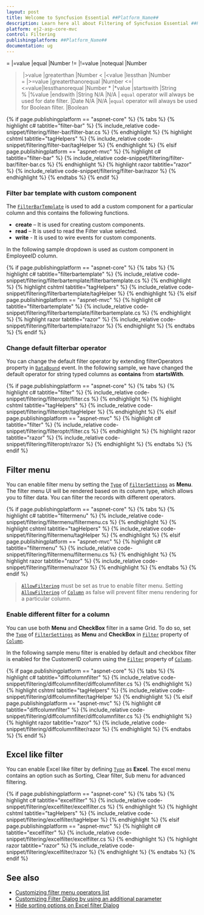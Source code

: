 ```yaml
---
layout: post
title: Welcome to Syncfusion Essential ##Platform_Name##
description: Learn here all about Filtering of Syncfusion Essential ##Platform_Name## widgets based on HTML5 and jQuery.
platform: ej2-asp-core-mvc
control: Filtering
publishingplatform: ##Platform_Name##
documentation: ug
---
```


= |=value |equal |Number
!= |!=value |notequal |Number
> |>value |greaterthan |Number
< |<value |lessthan |Number
>= |>=value |greaterthanorequal |Number
<=|<=value|lessthanorequal |Number
* |*value |startswith |String
% |%value |endswith |String
N/A |N/A | `equal` operator will always be used for date filter. |Date
N/A |N/A |`equal` operator will always be used for Boolean filter. |Boolean

{% if page.publishingplatform == "aspnet-core" %}
{% tabs %}
{% highlight c# tabtitle="filter-bar" %}
{% include_relative code-snippet/filtering/filter-bar/filter-bar.cs %}
{% endhighlight %}
{% highlight cshtml tabtitle="tagHelpers" %}
{% include_relative code-snippet/filtering/filter-bar/tagHelper %}
{% endhighlight %}
{% elsif page.publishingplatform == "aspnet-mvc" %}
{% highlight c# tabtitle="filter-bar" %}
{% include_relative code-snippet/filtering/filter-bar/filter-bar.cs %}
{% endhighlight %}
{% highlight razor tabtitle="razor" %}
{% include_relative code-snippet/filtering/filter-bar/razor %}
{% endhighlight %}
{% endtabs %}
{% endif %}



### Filter bar template with custom component

The [`FilterBarTemplate`](https://help.syncfusion.com/cr/aspnetcore-js2/Syncfusion.EJ2.Grids.GridColumn.html#Syncfusion_EJ2_Grids_GridColumn_FilterBarTemplate) is used to add a custom component for a particular column and this contains the following functions.

* **create** – It is used for creating custom components.
* **read** – It is used to read the Filter value selected.
* **write** - It is used to wire events for custom components.

In the following sample dropdown is used  as custom component in EmployeeID column.

{% if page.publishingplatform == "aspnet-core" %}
{% tabs %}
{% highlight c# tabtitle="filterbartemplate" %}
{% include_relative code-snippet/filtering/filterbartemplate/filterbartemplate.cs %}
{% endhighlight %}
{% highlight cshtml tabtitle="tagHelpers" %}
{% include_relative code-snippet/filtering/filterbartemplate/tagHelper %}
{% endhighlight %}
{% elsif page.publishingplatform == "aspnet-mvc" %}
{% highlight c# tabtitle="filterbartemplate" %}
{% include_relative code-snippet/filtering/filterbartemplate/filterbartemplate.cs %}
{% endhighlight %}
{% highlight razor tabtitle="razor" %}
{% include_relative code-snippet/filtering/filterbartemplate/razor %}
{% endhighlight %}
{% endtabs %}
{% endif %}



### Change default filterbar operator

You can change the default filter operator by extending filterOperators property in [`DataBound`](https://help.syncfusion.com/cr/aspnetcore-js2/Syncfusion.EJ2.Grids.Grid.html#Syncfusion_EJ2_Grids_Grid_DataBound) event. In the following sample,
we have changed the default operator for string typed columns as **contains** from **startsWith**.

{% if page.publishingplatform == "aspnet-core" %}
{% tabs %}
{% highlight c# tabtitle="filter" %}
{% include_relative code-snippet/filtering/filteroptr/filter.cs %}
{% endhighlight %}
{% highlight cshtml tabtitle="tagHelpers" %}
{% include_relative code-snippet/filtering/filteroptr/tagHelper %}
{% endhighlight %}
{% elsif page.publishingplatform == "aspnet-mvc" %}
{% highlight c# tabtitle="filter" %}
{% include_relative code-snippet/filtering/filteroptr/filter.cs %}
{% endhighlight %}
{% highlight razor tabtitle="razor" %}
{% include_relative code-snippet/filtering/filteroptr/razor %}
{% endhighlight %}
{% endtabs %}
{% endif %}



## Filter menu

You can enable filter menu by setting the [`Type`](https://help.syncfusion.com/cr/aspnetcore-js2/Syncfusion.EJ2.Grids.GridFilterSettings.html#Syncfusion_EJ2_Grids_GridFilterSettings_Type) of [`FilterSettings`](https://help.syncfusion.com/cr/aspnetcore-js2/Syncfusion.EJ2.Grids.GridFilterSettings.html) as **Menu**. The filter menu UI will be rendered based on its column type, which allows you to filter data.
You can filter the records with different operators.

{% if page.publishingplatform == "aspnet-core" %}
{% tabs %}
{% highlight c# tabtitle="filtermenu" %}
{% include_relative code-snippet/filtering/filtermenu/filtermenu.cs %}
{% endhighlight %}
{% highlight cshtml tabtitle="tagHelpers" %}
{% include_relative code-snippet/filtering/filtermenu/tagHelper %}
{% endhighlight %}
{% elsif page.publishingplatform == "aspnet-mvc" %}
{% highlight c# tabtitle="filtermenu" %}
{% include_relative code-snippet/filtering/filtermenu/filtermenu.cs %}
{% endhighlight %}
{% highlight razor tabtitle="razor" %}
{% include_relative code-snippet/filtering/filtermenu/razor %}
{% endhighlight %}
{% endtabs %}
{% endif %}



> [`AllowFiltering`](https://help.syncfusion.com/cr/aspnetcore-js2/Syncfusion.EJ2.Grids.Grid.html#Syncfusion_EJ2_Grids_Grid_AllowFiltering) must be set as true to enable filter menu.
> Setting [`AllowFiltering`](https://help.syncfusion.com/cr/aspnetcore-js2/Syncfusion.EJ2.Grids.GridColumn.html#Syncfusion_EJ2_Grids_GridColumn_AllowFiltering) of [`Column`](https://help.syncfusion.com/cr/aspnetcore-js2/Syncfusion.EJ2.Grids.GridColumn.html) as false will prevent filter menu rendering for a particular column.

### Enable different filter for a column

You can use both **Menu** and **CheckBox** filter in a same Grid. To do so, set the
[`Type`](https://help.syncfusion.com/cr/aspnetcore-js2/Syncfusion.EJ2.Grids.GridFilterSettings.html#Syncfusion_EJ2_Grids_GridFilterSettings_Type) of [`FilterSettings`](https://help.syncfusion.com/cr/aspnetcore-js2/Syncfusion.EJ2.Grids.GridFilterSettings.html) as **Menu** and **CheckBox** in [`Filter`](https://help.syncfusion.com/cr/aspnetcore-js2/Syncfusion.EJ2.Grids.GridColumn.html#Syncfusion_EJ2_Grids_GridColumn_Filter) property of [`Column`](https://help.syncfusion.com/cr/aspnetcore-js2/Syncfusion.EJ2.Grids.GridColumn.html).

In the following sample menu filter is enabled by default and checkbox filter is enabled for the CustomerID column using the [`Filter`](https://help.syncfusion.com/cr/aspnetcore-js2/Syncfusion.EJ2.Grids.GridColumn.html#Syncfusion_EJ2_Grids_GridColumn_Filter) property of [`Column`](https://help.syncfusion.com/cr/aspnetcore-js2/Syncfusion.EJ2.Grids.GridColumn.html).

{% if page.publishingplatform == "aspnet-core" %}
{% tabs %}
{% highlight c# tabtitle="diffcolumnfilter" %}
{% include_relative code-snippet/filtering/diffcolumnfilter/diffcolumnfilter.cs %}
{% endhighlight %}
{% highlight cshtml tabtitle="tagHelpers" %}
{% include_relative code-snippet/filtering/diffcolumnfilter/tagHelper %}
{% endhighlight %}
{% elsif page.publishingplatform == "aspnet-mvc" %}
{% highlight c# tabtitle="diffcolumnfilter" %}
{% include_relative code-snippet/filtering/diffcolumnfilter/diffcolumnfilter.cs %}
{% endhighlight %}
{% highlight razor tabtitle="razor" %}
{% include_relative code-snippet/filtering/diffcolumnfilter/razor %}
{% endhighlight %}
{% endtabs %}
{% endif %}



## Excel like filter

You can enable Excel like filter by defining [`Type`](https://help.syncfusion.com/cr/aspnetcore-js2/Syncfusion.EJ2.Grids.GridFilterSettings.html#Syncfusion_EJ2_Grids_GridFilterSettings_Type) as **Excel**. The excel menu contains an option such as Sorting, Clear filter, Sub menu for advanced filtering.

{% if page.publishingplatform == "aspnet-core" %}
{% tabs %}
{% highlight c# tabtitle="excelfilter" %}
{% include_relative code-snippet/filtering/excelfilter/excelfilter.cs %}
{% endhighlight %}
{% highlight cshtml tabtitle="tagHelpers" %}
{% include_relative code-snippet/filtering/excelfilter/tagHelper %}
{% endhighlight %}
{% elsif page.publishingplatform == "aspnet-mvc" %}
{% highlight c# tabtitle="excelfilter" %}
{% include_relative code-snippet/filtering/excelfilter/excelfilter.cs %}
{% endhighlight %}
{% highlight razor tabtitle="razor" %}
{% include_relative code-snippet/filtering/excelfilter/razor %}
{% endhighlight %}
{% endtabs %}
{% endif %}



## See also

* [Customizing filter menu operators list](./how-to/customizing-filter-menu-operators-list)
* [Customizing Filter Dialog by using an additional parameter](./how-to/add-params-for-filtering)
* [Hide sorting options on Excel filter Dialog](./how-to/hide-sorting-in-excel-filter)
